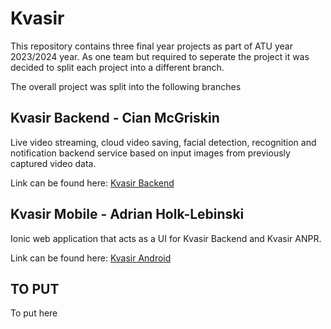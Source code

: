 # Kvasir

This repository contains three final year projects as part of ATU year 2023/2024  year. As one team but required to seperate the project it was decided to split each project into a different branch.

The overall project was split into the following branches


## Kvasir Backend - Cian McGriskin
Live video streaming, cloud video saving, facial detection, recognition and notification backend service based on input images from previously captured video data.

Link can be found here: [Kvasir Backend](https://github.com/CianMcGriskin/Kvasir/tree/ModelInference)

## Kvasir Mobile - Adrian Holk-Lebinski
Ionic web application that acts as a UI for Kvasir Backend and Kvasir ANPR. 

Link can be found here: [Kvasir Android](https://github.com/CianMcGriskin/Kvasir/tree/android) 

## TO PUT

To put here
```
